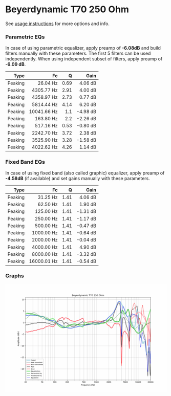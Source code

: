 # Beyerdynamic T70 250 Ohm
See [usage instructions](https://github.com/jaakkopasanen/AutoEq#usage) for more options and info.

### Parametric EQs
In case of using parametric equalizer, apply preamp of **-6.08dB** and build filters manually
with these parameters. The first 5 filters can be used independently.
When using independent subset of filters, apply preamp of **-6.09 dB**.

| Type    | Fc          |    Q | Gain     |
|--------:|------------:|-----:|---------:|
| Peaking | 26.04 Hz    | 0.69 | 4.06 dB  |
| Peaking | 4305.77 Hz  | 2.91 | 4.00 dB  |
| Peaking | 4358.97 Hz  | 2.73 | 0.77 dB  |
| Peaking | 5814.44 Hz  | 4.14 | 6.20 dB  |
| Peaking | 10041.66 Hz | 1.1  | -4.98 dB |
| Peaking | 163.80 Hz   | 2.2  | -2.26 dB |
| Peaking | 517.16 Hz   | 0.53 | -0.80 dB |
| Peaking | 2242.70 Hz  | 3.72 | 2.38 dB  |
| Peaking | 3525.90 Hz  | 3.28 | -1.58 dB |
| Peaking | 4022.62 Hz  | 4.26 | 1.14 dB  |

### Fixed Band EQs
In case of using fixed band (also called graphic) equalizer, apply preamp of **-4.58dB**
(if available) and set gains manually with these parameters.

| Type    | Fc          |    Q | Gain     |
|--------:|------------:|-----:|---------:|
| Peaking | 31.25 Hz    | 1.41 | 4.06 dB  |
| Peaking | 62.50 Hz    | 1.41 | 1.90 dB  |
| Peaking | 125.00 Hz   | 1.41 | -1.31 dB |
| Peaking | 250.00 Hz   | 1.41 | -1.17 dB |
| Peaking | 500.00 Hz   | 1.41 | -0.47 dB |
| Peaking | 1000.00 Hz  | 1.41 | -0.64 dB |
| Peaking | 2000.00 Hz  | 1.41 | -0.04 dB |
| Peaking | 4000.00 Hz  | 1.41 | 4.90 dB  |
| Peaking | 8000.00 Hz  | 1.41 | -3.32 dB |
| Peaking | 16000.01 Hz | 1.41 | -0.54 dB |

### Graphs
![](./Beyerdynamic%20T70%20250%20Ohm.png)